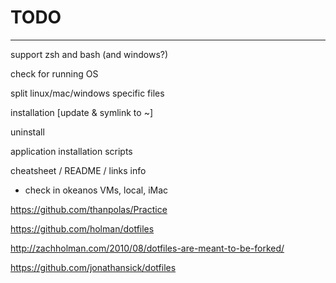 # TODO
---

support zsh and bash (and windows?)

check for running OS

split linux/mac/windows specific files

installation [update & symlink to ~]

uninstall

application installation scripts

cheatsheet / README / links info

* check in okeanos VMs, local, iMac

https://github.com/thanpolas/Practice

https://github.com/holman/dotfiles

http://zachholman.com/2010/08/dotfiles-are-meant-to-be-forked/

https://github.com/jonathansick/dotfiles
